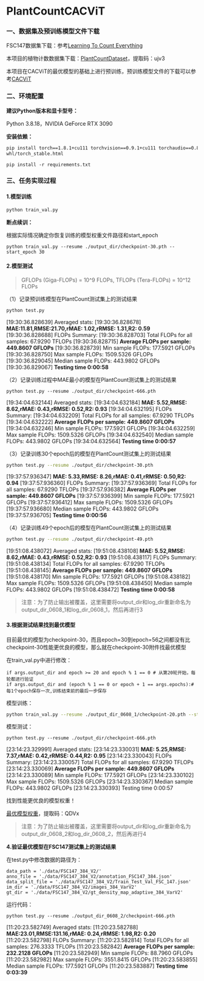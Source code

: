 # PlantCountCACViT

### 一、数据集及预训练模型文件下载

FSC147数据集下载：参考<a href="https://github.com/cvlab-stonybrook/LearningToCountEverything/tree/master" title="Learning To Count Everything">Learning To Count Everything</a>

本项目的植物计数数据集下载：<a href="https://pan.quark.cn/s/1e37b955a30b"
title="PlantCountDataset">PlantCountDataset</a>，提取码：ujv3

本项目在CACViT的最优模型的基础上进行预训练，预训练模型文件的下载可以参考<a href="https://github.com/Xu3XiWang/CACViT-AAAI24" title="CACViT">CACViT</a>

### 二、环境配置

**建议Python版本和显卡型号：**

Python 3.8.18，NVIDIA GeForce RTX 3090

**安装依赖：**

```bash
pip install torch==1.8.1+cu111 torchvision==0.9.1+cu111 torchaudio==0.8.1 -f https://download.pytorch.org/
whl/torch_stable.html
```

```
pip install -r requirements.txt
```

### 三、任务实现过程

#### 1.模型训练

```bash
python train_val.py
```

**断点续训：**

根据实际情况确定你恢复训练的模型权重文件路径和start_epoch

```
python train_val.py --resume ./output_dir/checkpoint-30.pth --start_epoch 30
```

#### 2.模型测试

> GFLOPs (Giga-FLOPs) = 10^9 FLOPs, TFLOPs (Tera-FLOPs) = 10^12 FLOPs

（1）记录预训练模型在PlantCount测试集上的测试结果

```bash
python test.py
```

[19:30:36.828639] Averaged stats: 
[19:30:36.828678] **MAE:11.81,RMSE:21.70,rMAE: 1.02,rRMSE: 1.31,R2: 0.59**
[19:30:36.828688] 
FLOPs Summary:
[19:30:36.828703] Total FLOPs for all samples: 67.9290 TFLOPs
[19:30:36.828715] **Average FLOPs per sample:** **449.8607 GFLOPs**
[19:30:36.828739] Min sample FLOPs: 177.5921 GFLOPs
[19:30:36.828750] Max sample FLOPs: 1509.5326 GFLOPs
[19:30:36.829045] Median sample FLOPs: 443.9802 GFLOPs
[19:30:36.829067] **Testing time 0:00:58**

（2）记录训练过程中MAE最小的模型在PlantCount测试集上的测试结果

```
python test.py --resume ./output_dir/checkpoint-666.pth
```

[19:34:04.632144] Averaged stats: 
[19:34:04.632184] **MAE: 5.52,RMSE: 8.62,rMAE: 0.43,rRMSE: 0.52,R2: 0.93**
[19:34:04.632195] 
FLOPs Summary:
[19:34:04.632209] Total FLOPs for all samples: 67.9290 TFLOPs
[19:34:04.632222] **Average FLOPs per sample:** **449.8607 GFLOPs**
[19:34:04.632246] Min sample FLOPs: 177.5921 GFLOPs
[19:34:04.632259] Max sample FLOPs: 1509.5326 GFLOPs
[19:34:04.632540] Median sample FLOPs: 443.9802 GFLOPs
[19:34:04.632564] **Testing time 0:00:57**

（3）记录训练30个epoch后的模型在PlantCount测试集上的测试结果

```bash
python test.py --resume ./output_dir/checkpoint-30.pth
```

[19:37:57.936347] **MAE: 5.33,RMSE: 8.26,rMAE: 0.41,rRMSE: 0.50,R2: 0.94**
[19:37:57.936360] 
FLOPs Summary:
[19:37:57.936369] Total FLOPs for all samples: 67.9290 TFLOPs
[19:37:57.936382] **Average FLOPs per sample: 449.8607 GFLOPs**
[19:37:57.936399] Min sample FLOPs: 177.5921 GFLOPs
[19:37:57.936412] Max sample FLOPs: 1509.5326 GFLOPs
[19:37:57.936680] Median sample FLOPs: 443.9802 GFLOPs
[19:37:57.936705] **Testing time 0:00:56**

（4）记录训练49个epoch后的模型在PlantCount测试集上的测试结果

```bash
python test.py --resume ./output_dir/checkpoint-49.pth
```

[19:51:08.438072] Averaged stats: 
[19:51:08.438108] **MAE: 5.52,RMSE: 8.62,rMAE: 0.43,rRMSE: 0.52,R2: 0.93**
[19:51:08.438117] 
FLOPs Summary:
[19:51:08.438134] Total FLOPs for all samples: 67.9290 TFLOPs
[19:51:08.438145] **Average FLOPs per sample:** **449.8607 GFLOPs**
[19:51:08.438170] Min sample FLOPs: 177.5921 GFLOPs
[19:51:08.438182] Max sample FLOPs: 1509.5326 GFLOPs
[19:51:08.438450] Median sample FLOPs: 443.9802 GFLOPs
[19:51:08.438472] **Testing time 0:00:58**

> 注意：为了防止输出被覆盖，这里需要将output_dir和log_dir重新命名为output_dir_0608_1和log_dir_0608_1，然后再进行3

#### **3.根据测试结果找到最优模型**

目前最优的模型为checkpoint-30，而且epoch=30到epoch=56之间都没有比checkpoint-30性能更优良的模型，那么就在checkpoint-30附件找最优模型

在train_val.py中进行修改：

```
if args.output_dir and epoch >= 20 and epoch % 1 == 0 # 从第20轮开始，每轮都进行验证
if args.output_dir and (epoch % 1 == 0 or epoch + 1 == args.epochs):# 每1个epoch保存一次,训练结束前的最后一步保存
```

模型训练：

```bash
python train_val.py --resume ./output_dir_0608_1/checkpoint-20.pth --start_epoch 20 --epochs 40
```

模型测试：

```
python test.py --resume ./output_dir/checkpoint-666.pth
```

[23:14:23.329991] Averaged stats: 
[23:14:23.330031] **MAE: 5.25,RMSE: 7.37,rMAE: 0.42,rRMSE: 0.44,R2: 0.95**
[23:14:23.330043] 
FLOPs Summary:
[23:14:23.330057] Total FLOPs for all samples: 67.9290 TFLOPs
[23:14:23.330069] **Average FLOPs per sample: 449.8607 GFLOPs**
[23:14:23.330089] Min sample FLOPs: 177.5921 GFLOPs
[23:14:23.330102] Max sample FLOPs: 1509.5326 GFLOPs
[23:14:23.330367] Median sample FLOPs: 443.9802 GFLOPs
[23:14:23.330393] Testing time 0:00:57

找到性能更优良的模型权重！

<a href="https://pan.quark.cn/s/aaa63b751b19" title="最优模型权重">最优模型权重</a>，提取码：QDVx

> 注意：为了防止输出被覆盖，这里需要将output_dir和log_dir重新命名为output_dir_0608_2和log_dir_0608_2，然后再进行4

**4.验证最优模型在FSC147测试集上的测试结果**

在test.py中修改数据的路径为：

```
data_path = './data/FSC147_384_V2/'
anno_file = './data/FSC147_384_V2/annotation_FSC147_384.json'
data_split_file = './data/FSC147_384_V2/Train_Test_Val_FSC_147.json'
im_dir = './data/FSC147_384_V2/images_384_VarV2'
gt_dir = './data/FSC147_384_V2/gt_density_map_adaptive_384_VarV2'
```

运行代码：

```
python test.py --resume ./output_dir_0608_2/checkpoint-666.pth
```

[11:20:23.582749] Averaged stats: 
[11:20:23.582788] **MAE:23.01,RMSE:131.16,rMAE: 0.24,rRMSE: 1.98,R2: 0.20**
[11:20:23.582798] 
FLOPs Summary:
[11:20:23.582814] Total FLOPs for all samples: 276.3333 TFLOPs
[11:20:23.582842] **Average FLOPs per sample: 232.2128 GFLOPs**
[11:20:23.582949] Min sample FLOPs: 88.7960 GFLOPs
[11:20:23.582982] Max sample FLOPs: 3551.8415 GFLOPs
[11:20:23.583855] Median sample FLOPs: 177.5921 GFLOPs
[11:20:23.583887] **Testing time 0:03:39**


